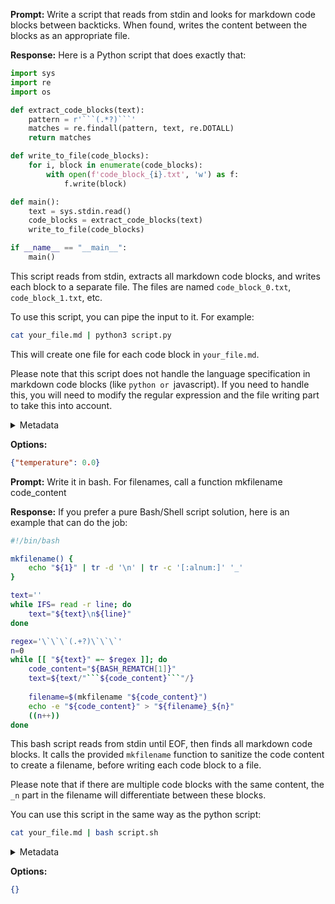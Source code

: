 **Prompt:**
Write a script that reads from stdin and looks for markdown code blocks between backticks. When found, writes the content between the blocks as an appropriate file.

**Response:**
Here is a Python script that does exactly that:

```python
import sys
import re
import os

def extract_code_blocks(text):
    pattern = r'```(.*?)```'
    matches = re.findall(pattern, text, re.DOTALL)
    return matches

def write_to_file(code_blocks):
    for i, block in enumerate(code_blocks):
        with open(f'code_block_{i}.txt', 'w') as f:
            f.write(block)

def main():
    text = sys.stdin.read()
    code_blocks = extract_code_blocks(text)
    write_to_file(code_blocks)

if __name__ == "__main__":
    main()
```

This script reads from stdin, extracts all markdown code blocks, and writes each block to a separate file. The files are named `code_block_0.txt`, `code_block_1.txt`, etc.

To use this script, you can pipe the input to it. For example:

```bash
cat your_file.md | python3 script.py
```

This will create one file for each code block in `your_file.md`.

Please note that this script does not handle the language specification in markdown code blocks (like ```python or ```javascript). If you need to handle this, you will need to modify the regular expression and the file writing part to take this into account.

<details><summary>Metadata</summary>

- Duration: 22098 ms
- Datetime: 2023-10-29T15:12:45.807140
- Model: gpt-4-0613

</details>

**Options:**
```json
{"temperature": 0.0}
```

**Prompt:**
Write it in bash. For filenames, call a function mkfilename code_content

**Response:**
If you prefer a pure Bash/Shell script solution, here is an example that can do the job:

```bash
#!/bin/bash

mkfilename() {
    echo "${1}" | tr -d '\n' | tr -c '[:alnum:]' '_'
}

text=''
while IFS= read -r line; do
    text="${text}\n${line}"
done

regex='\`\`\`(.+?)\`\`\`'
n=0
while [[ "${text}" =~ $regex ]]; do
    code_content="${BASH_REMATCH[1]}"
    text=${text/"```${code_content}```"/}
    
    filename=$(mkfilename "${code_content}")
    echo -e "${code_content}" > "${filename}_${n}"
    ((n++))
done
```

This bash script reads from stdin until EOF, then finds all markdown code blocks. It calls the provided `mkfilename` function to sanitize the code content to create a filename, before writing each code block to a file.

Please note that if there are multiple code blocks with the same content, the `_n` part in the filename will differentiate between these blocks.

You can use this script in the same way as the python script:

```bash
cat your_file.md | bash script.sh
```

<details><summary>Metadata</summary>

- Duration: 21730 ms
- Datetime: 2023-10-29T15:15:30.555436
- Model: gpt-4-0613

</details>

**Options:**
```json
{}
```

